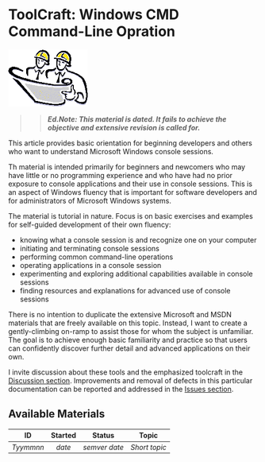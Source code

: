 <!-- index.md 0.0.2                 UTF-8                          2021-09-05
     ----1----|----2----|----3----|----4----|----5----|----6----|----7----|--*

                     WINDOWS CMD COMMAND-LIHE OPERATION
     -->

# ToolCraft: Windows CMD Command-Line Opration

![Hard Hat Area](../../images/hardhat-logo.gif)

>> ***Ed.Note: This material is dated. It fails to achieve the objective
and extensive revision is called for.***

This article provides basic orientation for beginning developers and others
who want to understand Microsoft Windows console sessions.

Th material is intended primarily for beginners and newcomers who may have
little or no programming experience and who have had no prior exposure to
console applications and their use in console sessions.  This is an aspect of
Windows fluency that is important for software developers and for
administrators of Microsoft Windows systems.

The material is tutorial in nature.  Focus is on basic exercises and examples
for self-guided development of their own fluency:

* knowing what a console session is and recognize one on your computer
* initiating and terminating console sessions
* performing common command-line operations
* operating applications in a console session
* experimenting and exploring additional capabilities available in console
sessions
* finding resources and explanations for advanced use of console sessions

There is no intention to duplicate the extensive Microsoft and MSDN materials
that are freely available on this topic. Instead, I want to create a
gently-climbing on-ramp to assist those for whom the subject is unfamiliar.
The goal is to achieve enough basic familiarity and practice so that users can
confidently discover further detail and advanced applications on their own.

I invite discussion about these tools and the emphasized toolcraft in the
[Discussion section](https://github.com/orcmid/nfoTools/discussions).
Improvements and removal of defects in this particular documentation can be
reported and addressed in the
[Issues section](https://github.com/orcmid/nfoTools/issues).

## Available Materials

| **ID** | **Started** | **Status** | **Topic** |
|   :-:   |   :-:   |  :-:   |  ---  |
| _Tyymmnn_ | _date_ | _semver date_ | _Short topic_ |

<!-- ----1----|----2----|----3----|----4----|----5----|----6----|----7----|--*

     0.0.2 2021-09-07T00:06Z Initial Transposition of nfoWare.com t060501
           Windows Console Session folio cover to nfoTools T060502
     0.0.1 2007-08-12T00:26Z Repaving Review on nfoWare toolNote t060502
     0.0.0 2006-05-20T20:54Z Create bootstrap placeholder to morph into the
           necessary material

               *** end of docs/tools/T060501/index.md ***
     -->
